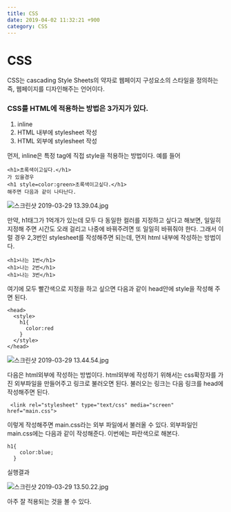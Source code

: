 ```yaml
---
title: CSS
date: 2019-04-02 11:32:21 +900
category: CSS
---
```

# CSS
CSS는 cascading Style Sheets의 약자로 웹페이지 구성요소의 스타일을 정의하는 즉, 웹페이지를 디자인해주는 언어이다.

### CSS를 HTML에 적용하는 방법은 3가지가 있다.
1. inline
2. HTML 내부에 stylesheet 작성
3. HTML 외부에 stylesheet 작성

먼저, inline은 특정 tag에 직접 style을 적용하는 방법이다.
예를 들어
```
<h1>초록색이고싶다.</h1>
가 있을경우
<h1 style=color:green>초록색이고싶다.</h1>
해주면 다음과 같이 나타난다.
```

![스크린샷 2019-03-29 13.39.04.jpg](https://images.velog.io/post-images/swll04/99113ed0-51dc-11e9-a5f7-c51be80f90f8/-2019-03-29-13.39.04.jpg)

만약, h1태그가 1억개가 있는데 모두 다 동일한 컬러를 지정하고 싶다고 해보면, 일일히 지정해 주면 시간도 오래 걸리고 나중에 바꿔주려면 또 일일히 바꿔줘야 한다. 그래서 이럴 경우 2,3번인 stylesheet를 작성해주면 되는데, 먼저 html 내부에 작성하는 방법이다.
```
<h1>나는 1번</h1>
<h1>나는 2번</h1>
<h1>나는 3번</h1>
```

여기에 모두 빨간색으로 지정을 하고 싶으면 다음과 같이 head안에 style을 작성해 주면 된다.

```
<head>
  <style>
    h1{
	  color:red
    }
  </style>
</head>
```

![스크린샷 2019-03-29 13.44.54.jpg](https://images.velog.io/post-images/swll04/6aae2250-51dd-11e9-a806-8f3a20f1c19e/-2019-03-29-13.44.54.jpg)

다음은 html외부에 작성하는 방법이다.
html외부에 작성하기 위해서는 css확장자를 가진 외부파일을 만들어주고 링크로 불러오면 된다.
불러오는 링크는 다음 링크를 head에 작성해주면 된다.
```
 <link rel="stylesheet" type="text/css" media="screen" href="main.css">
```
이렇게 작성해주면 main.css라는 외부 파일에서 불러올 수 있다.
외부파일인 main.css에는 다음과 같이 작성해준다. 이번에는 파란색으로 해본다.
```
h1{
    color:blue;
  }
```
실행결과

![스크린샷 2019-03-29 13.50.22.jpg](https://images.velog.io/post-images/swll04/2d492a30-51de-11e9-a806-8f3a20f1c19e/-2019-03-29-13.50.22.jpg)

아주 잘 적용되는 것을 볼 수 있다.
